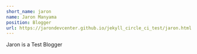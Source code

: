 ```yaml
---
short_name: jaron
name: Jaron Manyama
position: Blogger
url: https://jarondevcenter.github.io/jekyll_circle_ci_test/jaron.html
---
```

Jaron is a Test Blogger